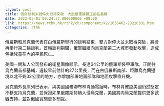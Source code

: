 ```yaml
---
layout: post
title: 俄烏談判未就停火取得突破　大批俄軍據報正前往基輔
date: 2022-03-01 09:24:37.000000000 +08:00
link: https://news.rthk.hk/rthk/ch/component/k2/1636462-20220301.htm
categories: rthk
---
```


俄羅斯和烏克蘭代表在白俄羅斯舉行的談判結束，雙方對停火並未取得突破，將會再舉行第二輪談判。首輪談判期間，俄軍繼續向烏克蘭第二大城市發動攻擊，造成包括兒童在內的平民死亡。

美國一間私人公司發布的衛星圖像顯示，長達64公里的俄羅斯裝甲車隊，正開往烏克蘭首都基輔，遠較早前估計的27公里長，而在白俄羅斯南部、距離烏克蘭邊境以北不夠32公里的地方，亦增加部署地面部隊和地面攻擊直升機。

烏克蘭外長庫列巴表示，與美國國務卿布林肯通電話時，布林肯確認美國仍然堅定不移支持烏克蘭，並保證如果俄羅斯持續入侵烏克蘭，美國將向烏克蘭提供更多武器支持，並對俄國實施更多制裁。
